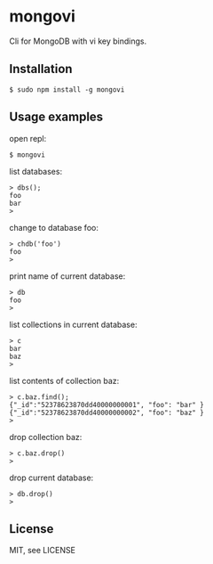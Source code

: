 # mongovi

Cli for MongoDB with vi key bindings.

## Installation

    $ sudo npm install -g mongovi

## Usage examples

open repl:

    $ mongovi

list databases:

    > dbs();
    foo
    bar
    > 

change to database foo:

    > chdb('foo')
    foo
    > 

print name of current database:

    > db
    foo
    > 

list collections in current database:

    > c
    bar
    baz
    > 

list contents of collection baz:

    > c.baz.find();
    {"_id":"52378623870dd40000000001", "foo": "bar" }
    {"_id":"52378623870dd40000000002", "foo": "baz" }
    > 

drop collection baz:

    > c.baz.drop()
    > 

drop current database:

    > db.drop()
    > 

## License

MIT, see LICENSE
